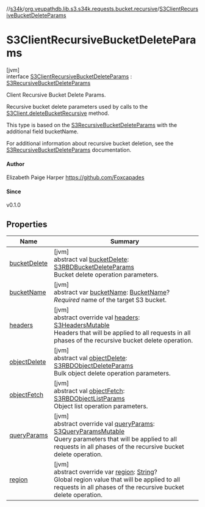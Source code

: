 //[s34k](../../../index.md)/[org.veupathdb.lib.s3.s34k.requests.bucket.recursive](../index.md)/[S3ClientRecursiveBucketDeleteParams](index.md)

# S3ClientRecursiveBucketDeleteParams

[jvm]\
interface [S3ClientRecursiveBucketDeleteParams](index.md) : [S3RecursiveBucketDeleteParams](../-s3-recursive-bucket-delete-params/index.md)

Client Recursive Bucket Delete Params.

Recursive bucket delete parameters used by calls to the [S3Client.deleteBucketRecursive](../../org.veupathdb.lib.s3.s34k/-s3-client/delete-bucket-recursive.md) method.

This type is based on the [S3RecursiveBucketDeleteParams](../-s3-recursive-bucket-delete-params/index.md) with the additional field bucketName.

For additional information about recursive bucket deletion, see the [S3RecursiveBucketDeleteParams](../-s3-recursive-bucket-delete-params/index.md) documentation.

#### Author

Elizabeth Paige Harper https://github.com/Foxcapades

#### Since

v0.1.0

## Properties

| Name | Summary |
|---|---|
| [bucketDelete](../-s3-recursive-bucket-delete-params/bucket-delete.md) | [jvm]<br>abstract val [bucketDelete](../-s3-recursive-bucket-delete-params/bucket-delete.md): [S3RBDBucketDeleteParams](../-s3-r-b-d-bucket-delete-params/index.md)<br>Bucket delete operation parameters. |
| [bucketName](bucket-name.md) | [jvm]<br>abstract var [bucketName](bucket-name.md): [BucketName](../../org.veupathdb.lib.s3.s34k.fields/-bucket-name/index.md)?<br>*Required* name of the target S3 bucket. |
| [headers](../-s3-recursive-bucket-delete-params/headers.md) | [jvm]<br>abstract override val [headers](../-s3-recursive-bucket-delete-params/headers.md): [S3HeadersMutable](../../org.veupathdb.lib.s3.s34k.fields.headers/-s3-headers-mutable/index.md)<br>Headers that will be applied to all requests in all phases of the recursive bucket delete operation. |
| [objectDelete](../-s3-recursive-bucket-delete-params/object-delete.md) | [jvm]<br>abstract val [objectDelete](../-s3-recursive-bucket-delete-params/object-delete.md): [S3RBDObjectDeleteParams](../-s3-r-b-d-object-delete-params/index.md)<br>Bulk object delete operation parameters. |
| [objectFetch](../-s3-recursive-bucket-delete-params/object-fetch.md) | [jvm]<br>abstract val [objectFetch](../-s3-recursive-bucket-delete-params/object-fetch.md): [S3RBDObjectListParams](../-s3-r-b-d-object-list-params/index.md)<br>Object list operation parameters. |
| [queryParams](../-s3-recursive-bucket-delete-params/query-params.md) | [jvm]<br>abstract override val [queryParams](../-s3-recursive-bucket-delete-params/query-params.md): [S3QueryParamsMutable](../../org.veupathdb.lib.s3.s34k.fields.query_params/-s3-query-params-mutable/index.md)<br>Query parameters that will be applied to all requests in all phases of the recursive bucket delete operation. |
| [region](../-s3-recursive-bucket-delete-params/region.md) | [jvm]<br>abstract override var [region](../-s3-recursive-bucket-delete-params/region.md): [String](https://kotlinlang.org/api/latest/jvm/stdlib/kotlin/-string/index.html)?<br>Global region value that will be applied to all requests in all phases of the recursive bucket delete operation. |
